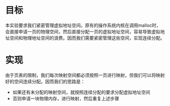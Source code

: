 # 目标
本实验要求我们紧密管理虚拟地址空间。原有的操作系统内核在调用malloc时，会直接申请一页的物理空间，然后直接分配一页的虚拟地址空间，容易导致虚拟地址空间和物理地址空间的浪费。因而我们需要紧密管理这些空间，实现连续分配。

# 实现
由于页表的限制，我们每次映射空间都必须按照一页进行映射，但我们可以将映射好的空间连续分配。因而我们的思路是：
- 如果还有未分配的映射空间，就按照连续分配的要求分配虚拟地址空间
- 否则申请一块物理内存，进行映射，然后重复上述步骤
